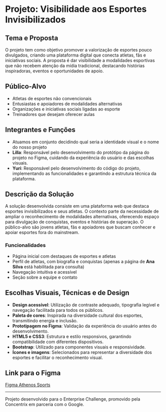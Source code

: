 # Projeto: Visibilidade aos Esportes Invisibilizados

## Tema e Proposta
O projeto tem como objetivo promover a valorização de esportes pouco divulgados, criando uma plataforma digital que conecta atletas, fãs e iniciativas sociais. A proposta é dar visibilidade a modalidades esportivas que não recebem atenção da mídia tradicional, destacando histórias inspiradoras, eventos e oportunidades de apoio.

## Público-Alvo
- Atletas de esportes não convencionais
- Entusiastas e apoiadores de modalidades alternativas
- Organizações e iniciativas sociais ligadas ao esporte
- Treinadores que desejam oferecer aulas

## Integrantes e Funções
- Atuamos em conjunto decidindo qual seria a identidade visual e o nome do nosso projeto
- **Lilla**: Responsável pelo desenvolvimento do protótipo da página do projeto no Figma, cuidando da experiência do usuário e das escolhas visuais.
- **Yuri**: Responsável pelo desenvolvimento do código do projeto, implementando as funcionalidades e garantindo a estrutura técnica da plataforma.

## Descrição da Solução
A solução desenvolvida consiste em uma plataforma web que destaca esportes invisibilizados e seus atletas. O contexto parte da necessidade de ampliar o reconhecimento de modalidades alternativas, oferecendo espaço para divulgação de conquistas, eventos e histórias de superação. O público-alvo são jovens atletas, fãs e apoiadores que buscam conhecer e apoiar esportes fora do mainstream.

### Funcionalidades
- Página inicial com destaques de esportes e atletas
- Perfil de atletas, com biografia e conquistas (apenas a página de **Ana Silva** está habilitada para consulta)
- Navegação intuitiva e acessível
- Seção sobre a equipe e contato

## Escolhas Visuais, Técnicas e de Design
- **Design acessível**: Utilização de contraste adequado, tipografia legível e navegação facilitada para todos os públicos.
- **Paleta de cores**: Inspirada na diversidade cultural dos esportes, transmitindo energia e inclusão.
- **Prototipagem no Figma**: Validação da experiência do usuário antes do desenvolvimento.
- **HTML5 e CSS3**: Estrutura e estilo responsivos, garantindo compatibilidade com diferentes dispositivos.
- **Bootstrap**: Utilizado para componentes visuais e responsividade.
- **Ícones e imagens**: Selecionados para representar a diversidade dos esportes e facilitar o reconhecimento visual.

## Link para o Figma ##
[Figma Athenos Sports](https://www.figma.com/design/oaT3mw1EpiRccJSZrxP0Tp/Concentrix?node-id=0-1&t=yEwS5CbTI9DN7Fpa-1)


---

Projeto desenvolvido para o Enterprise Challenge, promovido pela Concentrix em parceria com o Google.